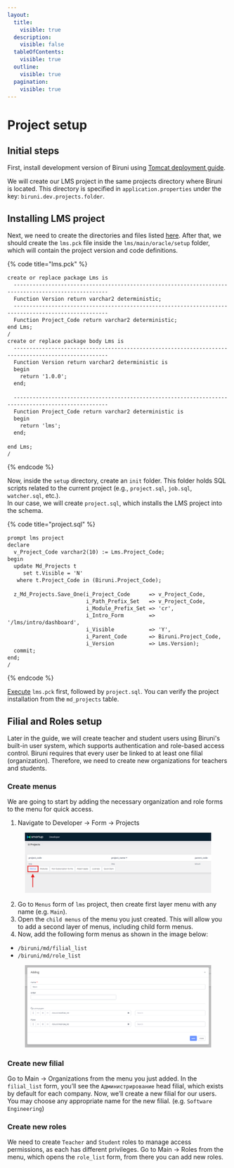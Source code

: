 ```yaml
---
layout:
  title:
    visible: true
  description:
    visible: false
  tableOfContents:
    visible: true
  outline:
    visible: true
  pagination:
    visible: true
---
```


# Project setup

## Initial steps

First, install development version of Biruni using [Tomcat deployment guide](../getting-started/quickstart/#id-2.-using-tomcat).

We will create our LMS project in the same projects directory where Biruni is located. This directory is specified in `application.properties` under the key: `biruni.dev.projects.folder`.

## Installing LMS project

Next, we need to create the directories and files listed [here](architecture.md#folder-structure). After that, we should create the `lms.pck` file inside the `lms/main/oracle/setup` folder, which will contain the project version and code definitions.

{% code title="lms.pck" %}
```plsql
create or replace package Lms is
  ----------------------------------------------------------------------------------------------------
  Function Version return varchar2 deterministic;
  ----------------------------------------------------------------------------------------------------
  Function Project_Code return varchar2 deterministic;
end Lms;
/
create or replace package body Lms is
  ----------------------------------------------------------------------------------------------------
  Function Version return varchar2 deterministic is
  begin
    return '1.0.0';
  end;

  ----------------------------------------------------------------------------------------------------
  Function Project_Code return varchar2 deterministic is
  begin
    return 'lms';
  end;

end Lms;
/
```
{% endcode %}

Now, inside the `setup` directory, create an `init` folder. This folder holds SQL scripts related to the current project (e.g., `project.sql`, `job.sql`, `watcher.sql`, etc.).\
In our case, we will create `project.sql`, which installs the LMS project into the schema.

{% code title="project.sql" %}
```plsql
prompt lms project
declare
  v_Project_Code varchar2(10) := Lms.Project_Code;
begin
  update Md_Projects t
     set t.Visible = 'N'
   where t.Project_Code in (Biruni.Project_Code);
   
  z_Md_Projects.Save_One(i_Project_Code      => v_Project_Code,
                         i_Path_Prefix_Set   => v_Project_Code,
                         i_Module_Prefix_Set => 'cr',
                         i_Intro_Form        => '/lms/intro/dashboard',
                         i_Visible           => 'Y',
                         i_Parent_Code       => Biruni.Project_Code,
                         i_Version           => Lms.Version);
  commit;
end;
/
```
{% endcode %}

[Execute](../getting-started/quickstart/maven-setup-guide.md#database-installation-steps) `lms.pck` first, followed by `project.sql`. You can verify the project installation from the `md_projects` table.

## Filial and Roles setup

Later in the guide, we will create teacher and student users using Biruni's built-in user system, which supports authentication and role-based access control. Biruni requires that every user be linked to at least one filial (organization). Therefore, we need to create new organizations for teachers and students.

### Create menus

We are going to start by adding the necessary organization and role forms to the menu for quick access.

1. Navigate to Developer → Form → Projects

<figure><img src="../.gitbook/assets/guides/lms/project-menus.png" alt=""><figcaption></figcaption></figure>

2. Go to `Menus` form of `lms` project, then create first layer menu with any name (e.g. `Main`).
3. Open the `child menus` of the menu you just created. This will allow you to add a second layer of menus, including child form menus.
4. Now, add the following form menus as shown in the image below:

* `/biruni/md/filial_list`
* `/biruni/md/role_list`

<figure><img src="../.gitbook/assets/guides/lms/add-menu-form.png" alt=""><figcaption></figcaption></figure>

### Create new filial

Go to Main → Organizations from the menu you just added. In the `filial_list` form, you’ll see the `Администрирование` head filial, which exists by default for each company. Now, we’ll create a new filial for our users. You may choose any appropriate name for the new filial. (e.g. `Software Engineering`)

### Create new roles

We need to create `Teacher` and `Student` roles to manage access permissions, as each has different privileges. Go to Main → Roles from the menu, which opens the `role_list` form, from there you can add new roles.

